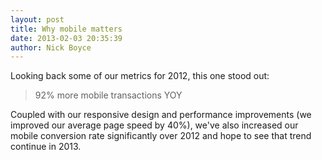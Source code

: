 ```yaml
---
layout: post
title: Why mobile matters
date: 2013-02-03 20:35:39
author: Nick Boyce
---
```

Looking back some of our metrics for 2012, this one stood out:

> 92% more mobile transactions YOY

Coupled with our responsive design and performance improvements (we improved our average page speed by 40%), we've also increased our mobile conversion rate significantly over 2012 and hope to see that trend continue in 2013.